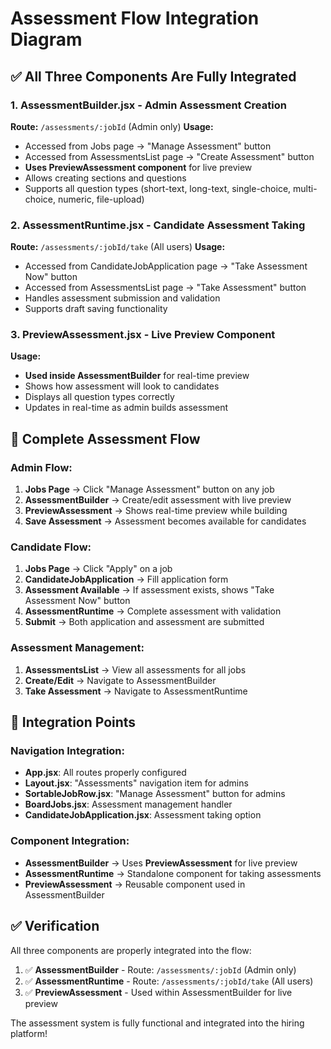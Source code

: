 # Assessment Flow Integration Diagram

## ✅ All Three Components Are Fully Integrated

### 1. **AssessmentBuilder.jsx** - Admin Assessment Creation
**Route:** `/assessments/:jobId` (Admin only)
**Usage:**
- Accessed from Jobs page → "Manage Assessment" button
- Accessed from AssessmentsList page → "Create Assessment" button
- **Uses PreviewAssessment component** for live preview
- Allows creating sections and questions
- Supports all question types (short-text, long-text, single-choice, multi-choice, numeric, file-upload)

### 2. **AssessmentRuntime.jsx** - Candidate Assessment Taking
**Route:** `/assessments/:jobId/take` (All users)
**Usage:**
- Accessed from CandidateJobApplication page → "Take Assessment Now" button
- Accessed from AssessmentsList page → "Take Assessment" button
- Handles assessment submission and validation
- Supports draft saving functionality

### 3. **PreviewAssessment.jsx** - Live Preview Component
**Usage:**
- **Used inside AssessmentBuilder** for real-time preview
- Shows how assessment will look to candidates
- Displays all question types correctly
- Updates in real-time as admin builds assessment

## 🔄 Complete Assessment Flow

### Admin Flow:
1. **Jobs Page** → Click "Manage Assessment" button on any job
2. **AssessmentBuilder** → Create/edit assessment with live preview
3. **PreviewAssessment** → Shows real-time preview while building
4. **Save Assessment** → Assessment becomes available for candidates

### Candidate Flow:
1. **Jobs Page** → Click "Apply" on a job
2. **CandidateJobApplication** → Fill application form
3. **Assessment Available** → If assessment exists, shows "Take Assessment Now" button
4. **AssessmentRuntime** → Complete assessment with validation
5. **Submit** → Both application and assessment are submitted

### Assessment Management:
1. **AssessmentsList** → View all assessments for all jobs
2. **Create/Edit** → Navigate to AssessmentBuilder
3. **Take Assessment** → Navigate to AssessmentRuntime

## 🎯 Integration Points

### Navigation Integration:
- **App.jsx**: All routes properly configured
- **Layout.jsx**: "Assessments" navigation item for admins
- **SortableJobRow.jsx**: "Manage Assessment" button for admins
- **BoardJobs.jsx**: Assessment management handler
- **CandidateJobApplication.jsx**: Assessment taking option

### Component Integration:
- **AssessmentBuilder** → Uses **PreviewAssessment** for live preview
- **AssessmentRuntime** → Standalone component for taking assessments
- **PreviewAssessment** → Reusable component used in AssessmentBuilder

## ✅ Verification

All three components are properly integrated into the flow:

1. ✅ **AssessmentBuilder** - Route: `/assessments/:jobId` (Admin only)
2. ✅ **AssessmentRuntime** - Route: `/assessments/:jobId/take` (All users)  
3. ✅ **PreviewAssessment** - Used within AssessmentBuilder for live preview

The assessment system is fully functional and integrated into the hiring platform!
